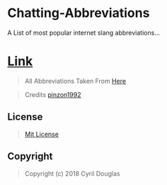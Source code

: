 # Chatting-Abbreviations
A List of most popular internet slang abbreviations...

# [Link](https://c-cyril-l.github.io/Internet-Abbreviations/)

>  All Abbreviations Taken From [Here](https://en.wiktionary.org/wiki/Appendix:English_internet_slang)

>  Credits [pinzon1992](https://github.com/pinzon1992/materialize_table_pagination)

## License

> [Mit License](https://github.com/c-Cyril-l/Internet-Abbreviations/blob/gh-pages/LICENSE)

## Copyright 

> Copyright (c) 2018 Cyril Douglas

